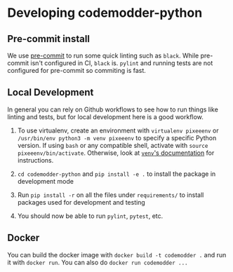 # Developing codemodder-python

## Pre-commit install

We use [pre-commit](https://pre-commit.com/) to run some quick linting such as `black`.
While pre-commit isn't configured in CI, `black` is. `pylint` and running tests are not configured
for pre-commit so commiting is fast.


## Local Development

In general you can rely on Github workflows to see how to run things like linting and tests,
but for local development here is a good workflow.

1. To use virtualenv, create an environment with `virtualenv pixeeenv` or `/usr/bin/env python3 -m venv pixeeenv`
to specify a specific Python version. If using `bash` or any compatible shell, activate with `source pixeeenv/bin/activate`. Otherwise, look at [`venv`'s documentation](https://docs.python.org/3/library/venv.html) for instructions.

1. `cd codemodder-python` and `pip install -e .` to install the package in development mode

1. Run `pip install -r` on all the files under `requirements/` to install packages used for development and testing

1. You should now be able to run `pylint`, `pytest`, etc.


## Docker

You can build the docker image with `docker build -t codemodder .` and run it with `docker run`. You can also do
`docker run codemodder ...`
